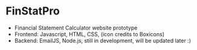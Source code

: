 # FinStatPro
- Financial Statement Calculator website prototype
- Frontend: Javascript, HTML, CSS, (icon credits to Boxicons)
- Backend: EmailJS, Node.js, still in development, will be updated later :)
